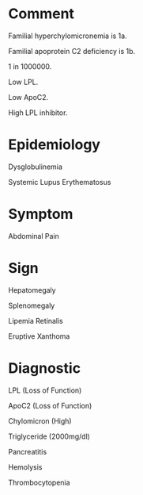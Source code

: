 # Comment

Familial hyperchylomicronemia is 1a.

Familial apoprotein C2 deficiency is 1b.

1 in 1000000.

Low LPL.

Low ApoC2.

High LPL inhibitor.

# Epidemiology

Dysglobulinemia

Systemic Lupus Erythematosus

# Symptom

Abdominal Pain

# Sign

Hepatomegaly

Splenomegaly

Lipemia Retinalis

Eruptive Xanthoma

# Diagnostic

LPL
(Loss of Function)

ApoC2
(Loss of Function)

Chylomicron
(High)

Triglyceride
(2000mg/dl)

Pancreatitis

Hemolysis

Thrombocytopenia
